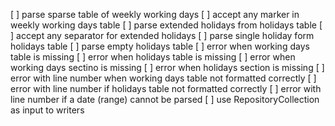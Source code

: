 [ ] parse sparse table of weekly working days
[ ] accept any marker in weekly working days table
[ ] parse extended holidays from holidays table
[ ] accept any separator for extended holidays
[ ] parse single holiday form holidays table
[ ] parse empty holidays table
[ ] error when working days table is missing
[ ] error when holidays table is missing
[ ] error when working days sectino is missing
[ ] error when holidays section is missing
[ ] error with line number when working days table not formatted correctly
[ ] error with line number if holidays table not formatted correctly
[ ] error with line number if a date (range) cannot be parsed
[ ] use RepositoryCollection as input to writers